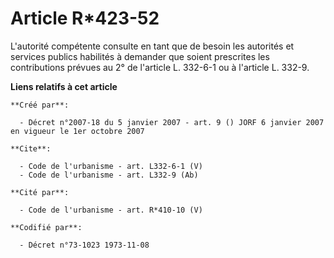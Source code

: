 # Article R*423-52

L'autorité compétente consulte en tant que de besoin les autorités et services publics habilités à demander que soient
prescrites les contributions prévues au 2° de l'article L. 332-6-1 ou à l'article L. 332-9.

**Liens relatifs à cet article**

	**Créé par**:

	  - Décret n°2007-18 du 5 janvier 2007 - art. 9 () JORF 6 janvier 2007 en vigueur le 1er octobre 2007

	**Cite**:

	  - Code de l'urbanisme - art. L332-6-1 (V)
	  - Code de l'urbanisme - art. L332-9 (Ab)

	**Cité par**:

	  - Code de l'urbanisme - art. R*410-10 (V)

	**Codifié par**:

	  - Décret n°73-1023 1973-11-08
